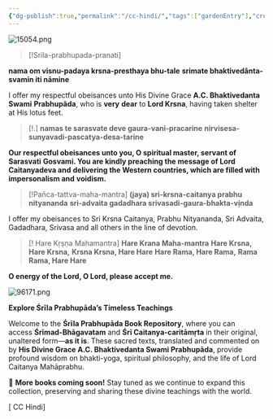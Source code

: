 ```yaml
---
{"dg-publish":true,"permalink":"/cc-hindi/","tags":["gardenEntry"],"created":"2025-01-06T00:04:19.408+05:30","updated":"2025-03-04T22:56:22.647+05:30"}
---
```


![15054.png](/img/user/15054.png)




> [!Srila-prabhupada-pranati]
>
**nama om visnu-padaya krsna-presthaya bhu-tale**
**srimate bhaktivedânta-svamin iti nāmine**



I offer my respectful obeisances unto His Divine Grace **A.C. Bhaktivedanta Swami**
**Prabhupãda**, who is **very** **dear** to **Lord Krsna**, having taken shelter at His lotus
feet.

> [!.]
> **namas te sarasvate deve gaura-vani-pracarine**
> **nirvisesa-sunyavadi-pascatya-desa-tarine**




**Our respectful obeisances unto you, O spiritual master, servant of Sarasvati**
**Gosvami. You are kindly preaching the message of Lord Caitanyadeva and**
**delivering the Western countries, which are filled with impersonalism and**
**voidism.**



> [!Pañca-tattva-maha-mantra]
> **(jaya) sri-krsna-caitanya prabhu nityananda**
> **sri-advaita gadadhara srivasadi-gaura-bhakta-vịnda**


I offer my obeisances to Sri Krsna Caitanya, Prabhu Nityananda, Sri Advaita,
Gadadhara, Srivasa and all others in the line of devotion.

> [! Hare Kṛṣṇa Mahamantra]
> **Hare Krana Maha-mantra**
> **Hare Krsna, Hare Krsna,**
> **Krsna Krsna, Hare Hare**
> **Hare Rama, Hare Rama,**
> **Rama Rama, Hare Hare**

**O energy of the Lord, O Lord, please accept me.**


![96171.png](/img/user/96171.png)

**Explore Śrīla Prabhupāda’s Timeless Teachings**

Welcome to the **Śrīla Prabhupāda Book Repository**, where you can access **Śrīmad-Bhāgavatam** and **Śrī Caitanya-caritāmṛta** in their original, unaltered form—**as it is**. These sacred texts, translated and commented on by **His Divine Grace A.C. Bhaktivedanta Swami Prabhupāda**, provide profound wisdom on bhakti-yoga, spiritual philosophy, and the life of Lord Caitanya Mahāprabhu.

📖 **More books coming soon!** Stay tuned as we continue to expand this collection, preserving and sharing these divine teachings with the world.


[ CC
Hindi]